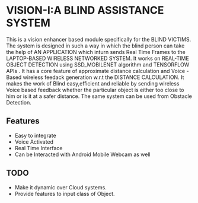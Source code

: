 # VISION-I:A BLIND ASSISTANCE SYSTEM
This is a vision enhancer based module specifically for the BLIND VICTIMS. The system is designed in such a way in which the blind person can take the help of AN APPLICATION which inturn sends Real Time Frames to the LAPTOP-BASED WIRELESS NETWORKED SYSTEM. It works on REAL-TIME OBJECT DETECTION using SSD_MOBILENET algorithm and TENSORFLOW APIs . It has a core feature of approximate distance calculation and Voice - Based wireless feedack generation w.r.t the DISTANCE CALCULATION. It makes the work of Blind easy,efficient and reliable by sending wireless Voice based feedback whether the particular object is either too close to him or is it at a safer distance. The same system can be used from Obstacle Detection.

## Features
* Easy to integrate
* Voice Activated
* Real Time Interface
* Can be Interacted with Android Mobile Webcam as well 


## TODO
* Make it dynamic over Cloud systems.
* Provide features to input class of Object.
